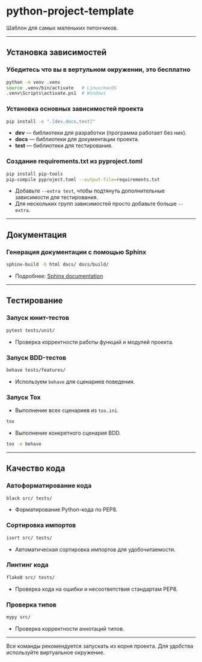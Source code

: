 # python-project-template

Шаблон для самых маленьких питончиков.

---

## Установка зависимостей

### Убедитесь что вы в вертульном окружении, это бесплатно

```bash
python -m venv .venv
source .venv/bin/activate   # Linux/macOS
.venv\Scripts\activate.ps1  # Windows
```

### Установка основных зависимостей проекта

```bash
pip install -e ".[dev,docs,test]"
```

* **dev** — библиотеки для разработки (программа работает без них).
* **docs** — библиотеки для документации проекта.
* **test** — библиотеки для тестирования.

### Создание requirements.txt из pyproject.toml

```bash
pip install pip-tools
pip-compile pyproject.toml --output-file=requirements.txt
```

* Добавьте `--extra test`, чтобы подтянуть дополнительные зависимости для тестирования.
* Для нескольких групп зависимостей просто добавьте больше `--extra`.

---

## Документация

### Генерация документации с помощью Sphinx

```bash
sphinx-build -b html docs/ docs/build/
```

* Подробнее: [Sphinx documentation](https://www.sphinx-doc.org)

---

## Тестирование

### Запуск юнит-тестов

```bash
pytest tests/unit/
```

* Проверка корректности работы функций и модулей проекта.

### Запуск BDD-тестов

```bash
behave tests/features/
```

* Используем `behave` для сценариев поведения.

### Запуск Tox
* Выполнение всех сценариев из `tox.ini`.
```bash
tox
```

* Выполнение конкретного сценария BDD.

```bash
tox -e behave
```



---

## Качество кода

### Автоформатирование кода

```bash
black src/ tests/
```

* Форматирование Python-кода по PEP8.

### Сортировка импортов

```bash
isort src/ tests/
```

* Автоматическая сортировка импортов для удобочитаемости.

### Линтинг кода

```bash
flake8 src/ tests/
```

* Проверка кода на ошибки и несоответствия стандартам PEP8.

### Проверка типов

```bash
mypy src/
```

* Проверка корректности аннотаций типов.

---

Все команды рекомендуется запускать из корня проекта. Для удобства используйте виртуальное окружение.

